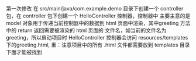 第一次修改
在 src/main/java/com.example.demo 目录下创建一个 controller 包，在 controller 包下创建一个 HelloController 控制器，控制器中
主要主意的是 model 对象用于传递当前控制器中的数据到 html 页面中渲染，其中greeting 方法中的 return 返回需要被渲染的 html 页面的
文件名，如当前的文件名为 greeting，所以启动项目时 HelloController 控制器会访问 resources/templates 下的greeting.html,
重：注意项目中的所有 .html 文件都需要放到 templates 目录下面才能被找到 